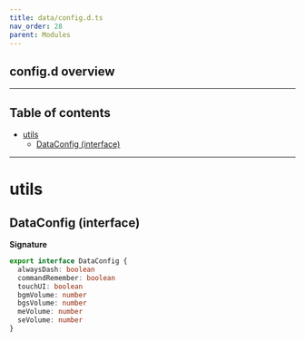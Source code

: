 ```yaml
---
title: data/config.d.ts
nav_order: 28
parent: Modules
---
```


## config.d overview

---

<h2 class="text-delta">Table of contents</h2>

- [utils](#utils)
  - [DataConfig (interface)](#dataconfig-interface)

---

# utils

## DataConfig (interface)

**Signature**

```ts
export interface DataConfig {
  alwaysDash: boolean
  commandRemember: boolean
  touchUI: boolean
  bgmVolume: number
  bgsVolume: number
  meVolume: number
  seVolume: number
}
```
